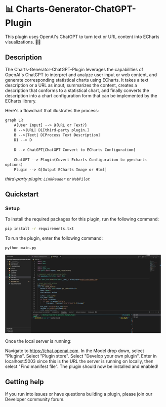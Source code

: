 # 📊 Charts-Generator-ChatGPT-Plugin

This plugin uses OpenAI's ChatGPT to turn text or URL content into ECharts visualizations. 🚀🤖

## Description

The Charts-Generator-ChatGPT-Plugin leverages the capabilities of OpenAI's ChatGPT to interpret and analyze user input or web content, and generate corresponding statistical charts using ECharts. It takes a text description or a URL as input, summarizes the content, creates a description that conforms to a statistical chart, and finally converts the description into a chart configuration form that can be implemented by the ECharts library.

Here's a flowchart that illustrates the process:

```mermaid
graph LR
    A[User Input] --> B{URL or Text?}
    B -->|URL| D1[third-party plugin.]
    B -->|Text| D[Process Text Description]
    D1 --> D

    D --> ChatGPT[ChatGPT Convert to ECharts Configuration]

    ChatGPT --> Plugin(Covert Echarts Configuration to pyecharts options)
    Plugin --> G[Output ECharts Image or Html]
```

_third-party plugin: `LinkReader` or `WebPilot`_

## Quickstart

### Setup

To install the required packages for this plugin, run the following command:

```bash
pip install -r requirements.txt
```

To run the plugin, enter the following command:

```bash
python main.py
```

![demo](docs/images/demo.gif)

Once the local server is running:

Navigate to https://chat.openai.com.
In the Model drop down, select "Plugins".
Select "Plugin store".
Select "Develop your own plugin".
Enter in localhost:5003 since this is the URL the server is running on locally, then select "Find manifest file".
The plugin should now be installed and enabled!

## Getting help

If you run into issues or have questions building a plugin, please join our Developer community forum.
